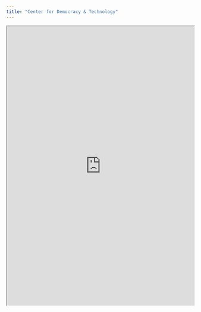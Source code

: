 ```yaml
---
title: "Center for Democracy & Technology"
---
```



<iframe height="750" width="100%" src="https://ewelton.github.io/ktest/wiki.html#Center%20for%20Democracy%20&%20Technology"></iframe>
